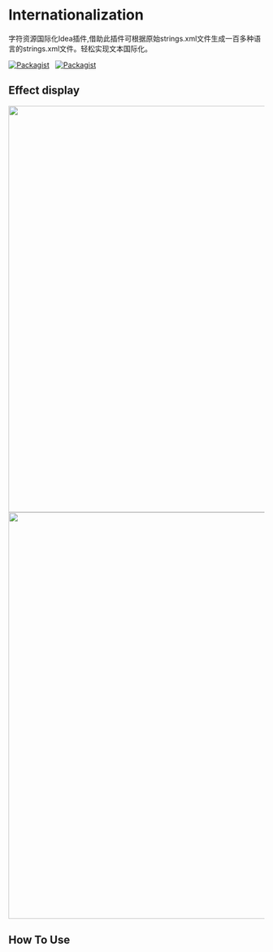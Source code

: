 # Internationalization
字符资源国际化Idea插件,借助此插件可根据原始strings.xml文件生成一百多种语言的strings.xml文件。轻松实现文本国际化。

[![Packagist](https://img.shields.io/badge/Version-1.2-green.svg)](https://github.com/old-traveler/Internationalization)&nbsp;&nbsp;
[![Packagist](https://img.shields.io/badge/Download-676kb-red.svg)](https://raw.githubusercontent.com/old-traveler/Internationalization/master/Internationalization.zip)&nbsp;&nbsp;

## Effect display

 <div>
  <img src="https://raw.githubusercontent.com/old-traveler/Internationalization/master/image/original.png" width = "1280" height= "800">
 </div>

 <div>
   <img src="https://raw.githubusercontent.com/old-traveler/Internationalization/master/image/result.png" width = "1280" height= "800">
  </div>

## How To Use





